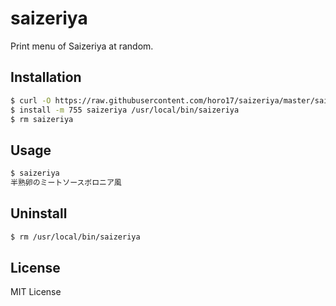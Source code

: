 # saizeriya

Print menu of Saizeriya at random.

## Installation

```sh
$ curl -O https://raw.githubusercontent.com/horo17/saizeriya/master/saizeriya
$ install -m 755 saizeriya /usr/local/bin/saizeriya
$ rm saizeriya
```

## Usage

```sh
$ saizeriya
半熟卵のミートソースボロニア風
```

## Uninstall

```sh
$ rm /usr/local/bin/saizeriya
```

## License

MIT License
